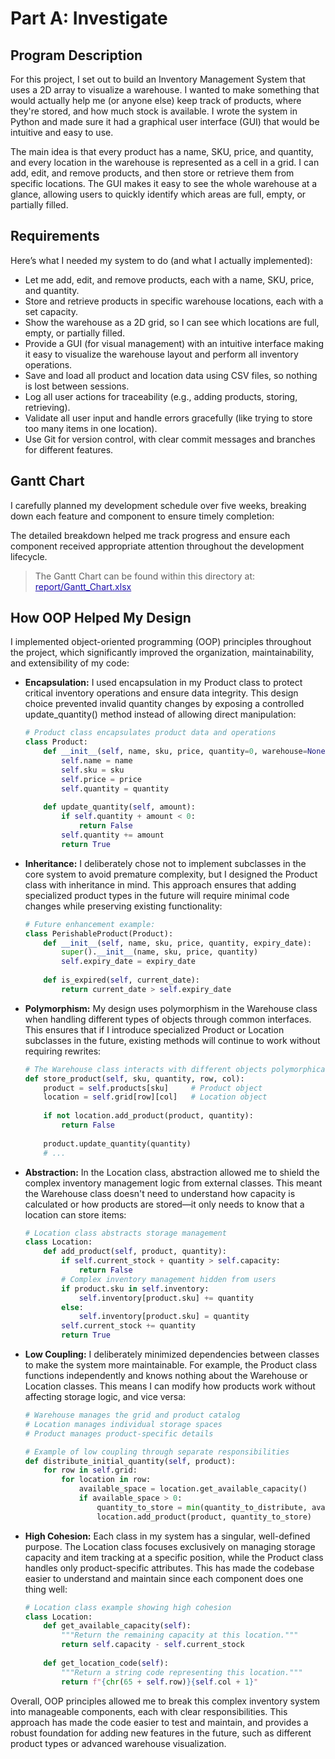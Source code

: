 # Part A: Investigate

## Program Description

For this project, I set out to build an Inventory Management System that uses a 2D array to visualize a warehouse. I wanted to make something that would actually help me (or anyone else) keep track of products, where they're stored, and how much stock is available. I wrote the system in Python and made sure it had a graphical user interface (GUI) that would be intuitive and easy to use.

The main idea is that every product has a name, SKU, price, and quantity, and every location in the warehouse is represented as a cell in a grid. I can add, edit, and remove products, and then store or retrieve them from specific locations. The GUI makes it easy to see the whole warehouse at a glance, allowing users to quickly identify which areas are full, empty, or partially filled.

## Requirements

Here’s what I needed my system to do (and what I actually implemented):

- Let me add, edit, and remove products, each with a name, SKU, price, and quantity.
- Store and retrieve products in specific warehouse locations, each with a set capacity.
- Show the warehouse as a 2D grid, so I can see which locations are full, empty, or partially filled.
- Provide a GUI (for visual management) with an intuitive interface making it easy to visualize the warehouse layout and perform all inventory operations.
- Save and load all product and location data using CSV files, so nothing is lost between sessions.
- Log all user actions for traceability (e.g., adding products, storing, retrieving).
- Validate all user input and handle errors gracefully (like trying to store too many items in one location).
- Use Git for version control, with clear commit messages and branches for different features.

## Gantt Chart

I carefully planned my development schedule over five weeks, breaking down each feature and component to ensure timely completion:

The detailed breakdown helped me track progress and ensure each component received appropriate attention throughout the development lifecycle.
> The Gantt Chart can be found within this directory at: 
<span style="color:#1a0dab; text-decoration:underline;">report/Gantt_Chart.xlsx</span>


## How OOP Helped My Design

I implemented object-oriented programming (OOP) principles throughout the project, which significantly improved the organization, maintainability, and extensibility of my code:

- **Encapsulation:** I used encapsulation in my Product class to protect critical inventory operations and ensure data integrity. This design choice prevented invalid quantity changes by exposing a controlled update_quantity() method instead of allowing direct manipulation:
  ```python
  # Product class encapsulates product data and operations
  class Product:
      def __init__(self, name, sku, price, quantity=0, warehouse=None):
          self.name = name
          self.sku = sku
          self.price = price
          self.quantity = quantity
      
      def update_quantity(self, amount):
          if self.quantity + amount < 0:
              return False
          self.quantity += amount
          return True
  ```

- **Inheritance:** I deliberately chose not to implement subclasses in the core system to avoid premature complexity, but I designed the Product class with inheritance in mind. This approach ensures that adding specialized product types in the future will require minimal code changes while preserving existing functionality:
  ```python
  # Future enhancement example:
  class PerishableProduct(Product):
      def __init__(self, name, sku, price, quantity, expiry_date):
          super().__init__(name, sku, price, quantity)
          self.expiry_date = expiry_date
          
      def is_expired(self, current_date):
          return current_date > self.expiry_date
  ```

- **Polymorphism:** My design uses polymorphism in the Warehouse class when handling different types of objects through common interfaces. This ensures that if I introduce specialized Product or Location subclasses in the future, existing methods will continue to work without requiring rewrites:
  ```python
  # The Warehouse class interacts with different objects polymorphically
  def store_product(self, sku, quantity, row, col):
      product = self.products[sku]     # Product object
      location = self.grid[row][col]   # Location object
      
      if not location.add_product(product, quantity):
          return False
      
      product.update_quantity(quantity)
      # ...
  ```

- **Abstraction:** In the Location class, abstraction allowed me to shield the complex inventory management logic from external classes. This meant the Warehouse class doesn't need to understand how capacity is calculated or how products are stored—it only needs to know that a location can store items:
  ```python
  # Location class abstracts storage management
  class Location:
      def add_product(self, product, quantity):
          if self.current_stock + quantity > self.capacity:
              return False
          # Complex inventory management hidden from users
          if product.sku in self.inventory:
              self.inventory[product.sku] += quantity
          else:
              self.inventory[product.sku] = quantity  
          self.current_stock += quantity
          return True
  ```

- **Low Coupling:** I deliberately minimized dependencies between classes to make the system more maintainable. For example, the Product class functions independently and knows nothing about the Warehouse or Location classes. This means I can modify how products work without affecting storage logic, and vice versa:
  ```python
  # Warehouse manages the grid and product catalog
  # Location manages individual storage spaces
  # Product manages product-specific details
  
  # Example of low coupling through separate responsibilities
  def distribute_initial_quantity(self, product):
      for row in self.grid:
          for location in row:
              available_space = location.get_available_capacity()
              if available_space > 0:
                  quantity_to_store = min(quantity_to_distribute, available_space)
                  location.add_product(product, quantity_to_store)
  ```

- **High Cohesion:** Each class in my system has a singular, well-defined purpose. The Location class focuses exclusively on managing storage capacity and item tracking at a specific position, while the Product class handles only product-specific attributes. This has made the codebase easier to understand and maintain since each component does one thing well:
  ```python
  # Location class example showing high cohesion
  class Location:
      def get_available_capacity(self):
          """Return the remaining capacity at this location."""
          return self.capacity - self.current_stock
      
      def get_location_code(self):
          """Return a string code representing this location."""
          return f"{chr(65 + self.row)}{self.col + 1}"
  ```

Overall, OOP principles allowed me to break this complex inventory system into manageable components, each with clear responsibilities. This approach has made the code easier to test and maintain, and provides a robust foundation for adding new features in the future, such as different product types or advanced warehouse visualization.
